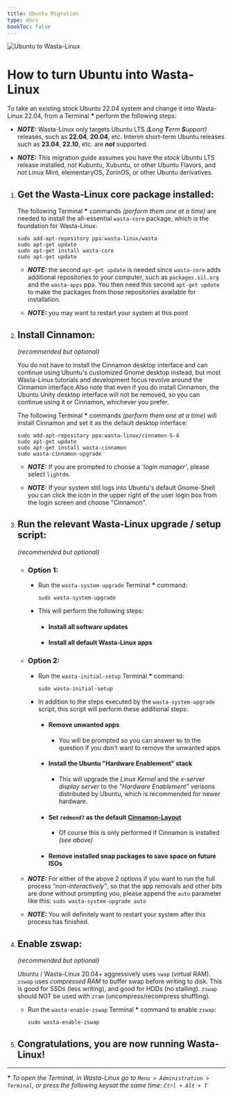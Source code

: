 ```yaml
---
title: Ubuntu Migration
type: docs
bookToc: false
---
```


![Ubuntu to Wasta-Linux](/media/home/ubuntu-migration/ubu-2-wasta.png)

# How to turn Ubuntu into Wasta-Linux

To take an existing stock Ubuntu 22.04 system and change it into Wasta-Linux 22.04, from a Terminal **\*** perform the following steps:

- ***NOTE:*** Wasta-Linux only targets Ubuntu LTS _(**L**ong **T**erm **S**upport)_ releases, such as **22.04**, **20.04**, etc. Interim short-term Ubuntu releases such as **23.04**, **22.10**, etc. are _**not**_ supported.

- ***NOTE:*** This migration guide assumes you have the *stock* Ubuntu LTS release installed, *not* Kubuntu, Xubuntu, or other Ubuntu Flavors, and *not* Linux Mint, elementaryOS, ZorinOS, or other Ubuntu derivatives.

1. ## Get the Wasta-Linux core package installed:

    The following Terminal **\*** commands *(perform them one at a time)* are needed to install the all-essential `wasta-core` package, which is the foundation for Wasta-Linux:

    ```
    sudo add-apt-repository ppa:wasta-linux/wasta
    sudo apt-get update
    sudo apt-get install wasta-core
    sudo apt-get update
    ```
    - ***NOTE:*** the second `apt-get update` is needed since `wasta-core` adds additional repositories to your computer, such as `packages.sil.org` and the `wasta-apps` ppa. You then need this second `apt-get update` to make the packages from those repositories available for installation.

    - ***NOTE:*** you may want to restart your system at this point

2. ## Install Cinnamon:

    _(recommended but optional)_

    You do not have to install the Cinnamon desktop interface and can continue using Ubuntu's customized Gnome desktop instead, but most Wasta-Linux tutorials and development focus revolve around the Cinnamon interface.Also note that even if you do install Cinnamon, the Ubuntu Unity desktop interface will not be removed, so you can continue using it or Cinnamon, whichever you prefer.

    The following Terminal **\*** commands *(perform them one at a time)* will install Cinnamon and set it as the default desktop interface:

      ```
      sudo add-apt-repository ppa:wasta-linux/cinnamon-5-4
      sudo apt-get update
      sudo apt-get install wasta-cinnamon
      sudo wasta-cinnamon-upgrade
      ```

    - ***NOTE:*** If you are prompted to choose a _'login manager'_, please select `lightdm`.

    - ***NOTE:*** If your system still logs into Ubuntu's default Gnome-Shell you can click the icon in the upper right of the user login box from the login screen and choose "Cinnamon".

3. ## Run the relevant Wasta-Linux upgrade / setup script:

    _(recommended but optional)_

    - ### Option 1:

      - Run the `wasta-system-upgrade` Terminal **\*** command:

        ```
        sudo wasta-system-upgrade
        ```

      - This will perform the following steps:
        - #### Install all software updates

        - #### Install all default Wasta-Linux apps

    - ### Option 2:

      - Run the `wasta-initial-setup` Terminal **\*** command:

        ```
        sudo wasta-initial-setup
        ```

      - In addition to the steps executed by the `wasta-system-upgrade` script, this script will perform these additional steps:
        - #### Remove unwanted apps
          - You will be prompted so you can answer `No` to the question if you don't want to remove the unwanted apps

        - #### Install the Ubuntu "Hardware Enablement" stack
          - This will upgrade the _Linux Kernel_ and the _x-server display server_ to the _"Hardware Enablement"_ verisons distributed by Ubuntu, which is recommended for newer hardware.

        - #### Set `redmond7` as the default [**Cinnamon-Layout**](/wasta-apps/cinnamon-layout)
          - Of course this is only performed if Cinnamon is installed _(see above)_

        - #### Remove installed snap packages to save space on future ISOs

    - ***NOTE:*** For either of the above 2 options if you want to run the full process _"non-interactively"_, so that the app removals and other bits are done without prompting you, please append the `auto` parameter like this: `sudo wasta-system-upgrade auto`

    - ***NOTE:*** You will definitely want to restart your system after this process has finished.

4. ## Enable zswap:

    _(recommended but optional)_

    Ubuntu / Wasta-Linux 20.04+ aggressively uses `swap` (virtual RAM). `zswap` uses *compressed RAM* to buffer swap before writing to disk. This is good for SSDs (less writing), and good for HDDs (no stalling). `zswap` should NOT be used with `zram` (uncompress/recompress shuffling).

    - Run the `wasta-enable-zswap` Terminal **\*** command to enable `zswap`:
        ```
        sudo wasta-enable-zswap
        ```

5. ## Congratulations, you are now running Wasta-Linux!

---
**\*** _To open the Terminal, in Wasta-Linux go to `Menu > Administration > Terminal`, or press the following keysat the same time: `Ctrl + Alt + T`_
